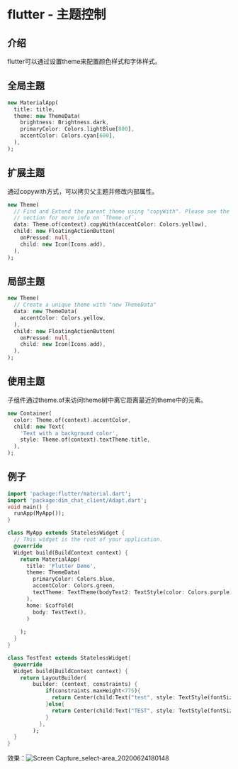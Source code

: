 # flutter - 主题控制

## 介绍

flutter可以通过设置theme来配置颜色样式和字体样式。

## 全局主题

```dart
new MaterialApp(
  title: title,
  theme: new ThemeData(
    brightness: Brightness.dark,
    primaryColor: Colors.lightBlue[800],
    accentColor: Colors.cyan[600],
  ),
);
```

## 扩展主题

通过copywith方式，可以拷贝父主题并修改内部属性。

```dart
new Theme(
  // Find and Extend the parent theme using "copyWith". Please see the next 
  // section for more info on `Theme.of`.
  data: Theme.of(context).copyWith(accentColor: Colors.yellow),
  child: new FloatingActionButton(
    onPressed: null,
    child: new Icon(Icons.add),
  ),
);
```

## 局部主题

```dart
new Theme(
  // Create a unique theme with "new ThemeData"
  data: new ThemeData(
    accentColor: Colors.yellow,
  ),
  child: new FloatingActionButton(
    onPressed: null,
    child: new Icon(Icons.add),
  ),
);
```

## 使用主题

子组件通过theme.of来访问theme树中离它距离最近的theme中的元素。

```dart
new Container(
  color: Theme.of(context).accentColor,
  child: new Text(
    'Text with a background color',
    style: Theme.of(context).textTheme.title,
  ),
);
```

## 例子

```dart
import 'package:flutter/material.dart';
import 'package:dim_chat_client/Adapt.dart';
void main() {
  runApp(MyApp());
}

class MyApp extends StatelessWidget {
  // This widget is the root of your application.
  @override 
  Widget build(BuildContext context) {
    return MaterialApp(
      title: 'Flutter Demo',
      theme: ThemeData(
        primaryColor: Colors.blue,
        accentColor: Colors.green,
        textTheme: TextTheme(bodyText2: TextStyle(color: Colors.purple)),
      ),
      home: Scaffold(
        body: TestText(),
      )
      
    );
  }
}

class TestText extends StatelessWidget{
  @override
  Widget build(BuildContext context) {
    return LayoutBuilder(
        builder: (context, constraints) {
            if(constraints.maxHeight<775){
              return Center(child:Text("test", style: TextStyle(fontSize: Adapt.px(60)),),);
            }else{
              return Center(child:Text("TEST", style: TextStyle(fontSize: Adapt.px(60)),),);
            }
          },
        );
  }
}


```

效果：![Screen Capture_select-area_20200624180148](https://gitee.com/howin98/DimChat/raw/master/Dimchat-Doc/img/Screen%20Capture_select-area_20200624180148.png)